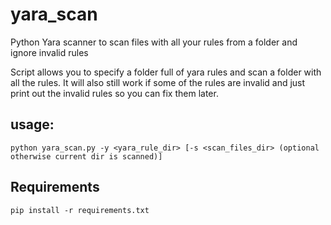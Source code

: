 # yara_scan
Python Yara scanner to scan files with all your rules from a folder and ignore invalid rules

Script allows you to specify a folder full of yara rules and scan a folder with all the rules.  It will also still work if some of the rules are invalid and just print out the invalid rules so you can fix them later.

## usage: 
`python yara_scan.py -y <yara_rule_dir> [-s <scan_files_dir> (optional otherwise current dir is scanned)]`


## Requirements
`pip install -r requirements.txt`